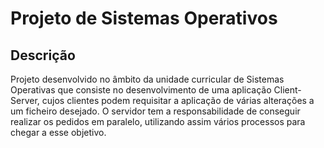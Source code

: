 # Projeto de Sistemas Operativos

## Descrição
Projeto desenvolvido no âmbito da unidade curricular de Sistemas Operativas que consiste no desenvolvimento de uma aplicação Client-Server, cujos clientes podem requisitar a aplicação de várias alterações a um ficheiro desejado. O servidor tem a responsabilidade de conseguir realizar os pedidos em paralelo, utilizando assim vários processos para chegar a esse objetivo.
